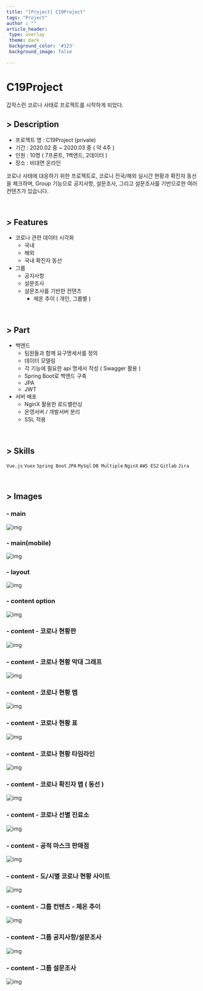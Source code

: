 ```yaml
---
title: "[Project] C19Project"
tags: "Project"
author : ""
article_header:
 type: overlay
 theme: dark
 background_color: '#123'
 background_image: false

---
```






# C19Project

갑작스런 코로나 사태로 프로젝트를 시작하게 되었다. 



## > Description

- 프로젝트 명 : C19Project (private)
- 기간 : 2020.02 중 ~ 2020.03 중 ( 약 4주 )
- 인원 : 10명 ( 7프론트, 1백엔드, 2데이터 )
- 장소 : 비대면 온라인

코로나 사태에 대응하기 위한 프로젝트로, 코로나 전국/해외 실시간 현황과 확진자 동선을 체크하며, Group 기능으로 공지사항, 설문조사, 그리고 설문조사를 기반으로한 여러 컨텐츠가 있습니다.

<br>

## > Features

- 코로나 관련 데이터 시각화
  - 국내
  - 해외
  - 국내 확진자 동선
- 그룹
  - 공지사항
  - 설문조사
  - 설문조사를 기반한 컨텐츠
    - 체온 추이 ( 개인, 그룹별 )

<br>

## > Part

- 백엔드
  - 팀원들과 함께 요구명세서를 정의
  - 데이터 모델링
  - 각 기능에 필요한 api 명세서 작성 ( Swagger 활용 )
  - Spring Boot로 백엔드 구축
  - JPA
  - JWT
- 서버 배포
  - NginX 활용한 로드밸런싱
  - 운영서버 / 개발서버 분리
  - SSL 적용

<br>

## > Skills

`Vue.js`  `Vuex`   `Spring Boot`  `JPA`  `MySql`  `DB Multiple`  `NginX`  `AWS ES2`  `Gitlab`   `Jira`

<br>



## > Images

### - main

![img](/assets/images/projects/c19project/1.main.png)

### - main(mobile)

![img](/assets/images/projects/c19project/1.main_m.png)

### - layout

![img](/assets/images/projects/c19project/2.layout.png)

### - content option

![img](/assets/images/projects/c19project/2.option.png)

### - content - 코로나 현황판

![img](/assets/images/projects/c19project/3.content1.png)

### - content - 코로나 현황 막대 그래프

![img](/assets/images/projects/c19project/3.content2.png)

### - content - 코로나 현황 맵

![img](/assets/images/projects/c19project/3.content3.png)

### - content - 코로나 현황 표

![img](/assets/images/projects/c19project/3.content4.png)

### - content - 코로나 현황 타임라인

![img](/assets/images/projects/c19project/3.content5.png)

### - content - 코로나 확진자 맵 ( 동선 )

![img](/assets/images/projects/c19project/3.content6.png)

### - content - 코로나 선별 진료소

![img](/assets/images/projects/c19project/3.content7.png)

### - content - 공적 마스크 판매점

![img](/assets/images/projects/c19project/3.content8.png)

### - content - 도/시별 코로나 현황 사이트

![img](/assets/images/projects/c19project/3.content9.png)

### - content - 그룹 컨텐츠 - 체온 추이

![img](/assets/images/projects/c19project/4.group.png)

### - content - 그룹 공지사항/설문조사 

![img](/assets/images/projects/c19project/4.group2.png)

### - content - 그룹 설문조사

![img](/assets/images/projects/c19project/4.group3.png)



<br>

<br>

<br>